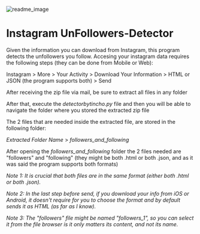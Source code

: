 ![readme_image](https://user-images.githubusercontent.com/64234011/230240974-509f49fd-4ec5-4d87-9b57-e43563bc6ad5.png)

# Instagram UnFollowers-Detector

Given the information you can download from Instagram, this program detects the unfollowers you follow.
Accesing your instagram data requires the following steps (they can be done from Mobile or Web):

Instagram > More > Your Activity > Download Your Information > HTML or JSON (the program supports both) > Send

After receiving the zip file via mail, be sure to extract all files in any folder

After that, execute the _detectorbytincho.py_ file and then you will be able to navigate the folder where you stored the extracted zip file

The 2 files that are needed inside the extracted file, are stored in the following folder:

_Extracted Folder Name_ > _followers_and_following_

After opening the _followers_and_following_ folder the 2 files needed are "followers" and "following" (they might be both .html or both .json, and as it was said the program supports both formats)

_Note 1: It is crucial that both files are in the same format (either both .html or both .json)._

_Note 2: In the last step before send, if you download your info from iOS or Android, it doesn't require for you to choose the format and by default sends it as HTML (as far as I know)._

_Note 3: The "followers" file might be named "followers_1", so you can select it from the file browser is it only matters its content, and not its name._
